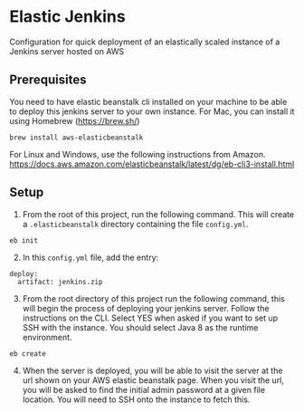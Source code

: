 # Elastic Jenkins
Configuration for quick deployment of an elastically scaled instance of a Jenkins server hosted on AWS

## Prerequisites
You need to have elastic beanstalk cli installed on your machine to be able to deploy this jenkins server to your own instance. For Mac, you can install it using Homebrew (https://brew.sh/)

```
brew install aws-elasticbeanstalk
```

For Linux and Windows, use the following instructions from Amazon.
https://docs.aws.amazon.com/elasticbeanstalk/latest/dg/eb-cli3-install.html

## Setup
1. From the root of this project, run the following command. This will create a `.elasticbeanstalk` directory containing the file `config.yml`.
```
eb init
```

2. In this `config.yml` file, add the entry:
```
deploy: 
  artifact: jenkins.zip
```

3. From the root directory of this project run the following command, this will begin the process of deploying your jenkins server. Follow the instructions on the CLI. Select YES when asked if you want to set up SSH with the instance. You should select Java 8 as the runtime environment.
```
eb create 
```

4. When the server is deployed, you will be able to visit the server at the url shown on your AWS elastic beanstalk page. When you visit the url, you will be asked to find the initial admin password at a given file location. You will need to SSH onto the instance to fetch this.
